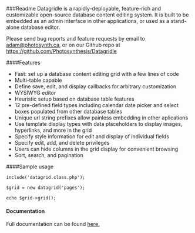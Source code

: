 ###Readme
Datagridle is a rapidly-deployable, feature-rich and customizable open-source database content editing system. It is built to be embedded as an admin interface in other applications, or used as a stand-alone database editor.

Please send bug reports and feature requests by email to adam@photosynth.ca, or on our Github repo at https://github.com/Photosynthesis/Datagridle

####Features

- Fast: set up a database content editing grid with a few lines of code
- Multi-table capable
- Define save, edit, and display callbacks for arbitrary customization
- WYSIWYG editor
- Heuristic setup based on database table features
- 12 pre-defined field types including calendar date picker and select boxes populated from other database tables
- Unique url string prefixes allow painless embedding in other aplications
- Use template display types with data placeholders to display images, hyperlinks, and more in the grid
- Specify style information for edit and display of individual fields
- Specify edit, add, and delete privileges
- Users can hide columns in the grid display for convenient browsing
- Sort, search, and pagination


####Sample usage
```
include('datagrid.class.php');

$grid = new datagrid('pages');

echo $grid->grid();
```

#### Documentation

Full documentation can be found [here.](http://photosynth.ca/code/datagridle/docs)
